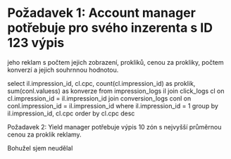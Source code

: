 # Požadavek 1: Account manager potřebuje pro svého inzerenta s ID 123 výpis
jeho reklam s počtem jejich zobrazení, prokliků, cenou za prokliky, počtem
konverzí a jejich souhrnnou hodnotou.



select il.impression_id, cl.cpc, count(cl.impression_id) as proklik, sum(conl.valuess) as konverze 
from impression_logs il
join click_logs cl on cl.impression_id = il.impression_id
join conversion_logs conl on conl.impression_id = il.impression_id
where il.impression_id = 1
group by il.impression_id, cl.cpc
order by cl.cpc desc

Požadavek 2: Yield manager potřebuje výpis 10 zón s nejvyšší průměrnou
cenou za proklik reklamy.

Bohužel sjem neudělal
